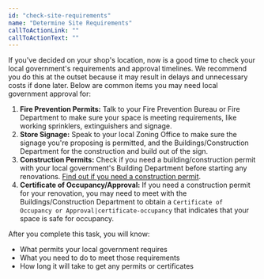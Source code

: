```yaml
---
id: "check-site-requirements"
name: "Determine Site Requirements"
callToActionLink: ""
callToActionText: ""
---
```


If you've decided on your shop's location, now is a good time to check your local government's requirements and approval timelines. We recommend you do this at the outset because it may result in delays and unnecessary costs if done later. Below are common items you may need local government approval for:
        
1. **Fire Prevention Permits:** Talk to your Fire Prevention Bureau or Fire Department to make sure your space is meeting requirements, like working sprinklers, extinguishers and signage.
2. **Store Signage:** Speak to your local Zoning Office to make sure the signage you're proposing is permitted, and the Buildings/Construction Department for the construction and build out of the sign.
3. **Construction Permits:** Check if you need a building/construction permit with your local government's Building Department before starting any renovations. [Find out if you need a construction permit](https://business.nj.gov/pages/building-permits-and-inspections).
4. **Certificate of Occupancy/Approval:** If you need a construction permit for your renovation, you may need to meet with the Buildings/Construction Department to obtain a `Certificate of Occupancy or Approval|certificate-occupancy` that indicates that your space is safe for occupancy. 
       
After you complete this task, you will know:
- What permits your local government requires
- What you need to do to meet those requirements 
- How long it will take to get any permits or certificates
